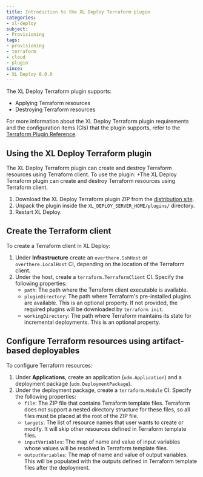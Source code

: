 ```yaml
---
title: Introduction to the XL Deploy Terraform plugin
categories:
- xl-deploy
subject:
- Provisioning
tags:
- provisioning
- terraform
- cloud
- plugin
since:
- XL Deploy 8.0.0
---
```


The XL Deploy Terraform plugin supports:

* Applying Terraform resources
* Destroying Terraform resources

For more information about the XL Deploy Terraform plugin requirements and the configuration items (CIs) that the plugin supports, refer to the [Terraform Plugin Reference](/xl-deploy-xld-terraform-plugin/latest/terraformPluginManual.html).	

## Using the XL Deploy Terraform plugin

The XL Deploy Terraform plugin can create and destroy Terraform resources using Terraform client. To use the plugin:	+The XL Deploy Terraform plugin can create and destroy Terraform resources using Terraform client.
	
1. Download the XL Deploy Terraform plugin ZIP from the [distribution site](https://dist.xebialabs.com/customer/xl-deploy/plugins/xld-terraform-plugin).	
1. Unpack the plugin inside the `XL_DEPLOY_SERVER_HOME/plugins/` directory.	
1. Restart XL Deploy.

## Create the Terraform client

To create a Terraform client in XL Deploy:

1. Under **Infrastructure** create an `overthere.SshHost` or `overthere.LocalHost` CI, depending on the location of the Terraform client.
2. Under the host, create a `terraform.TerraformClient` CI. Specify the following properties:
    * `path`: The path where the Terraform client executable is available.
    * `pluginDirectory`: The path where Terraform's pre-installed plugins are available. This is an optional property. If not provided, the required plugins will be  downloaded by `terraform init`.
    * `workingDirectory`: The path where Terraform maintains its state for incremental deployments. This is an optional property.

## Configure Terraform resources using artifact-based deployables

To configure Terraform resources:

1. Under **Applications**, create an application (`udm.Application`) and a deployment package (`udm.DeploymentPackage`).
2. Under the deployment package, create a `terraform.Module` CI. Specify the following properties:
    * `file`: The ZIP file that contains Terraform template files. Terraform does not support a nested directory structure for these files, so all files must be placed at the root of the ZIP file.
    * `targets`: The list of resource names that user wants to create or modify. It will skip other resources defined in Terraform template files.
    * `inputVariables`: The map of name and value of input variables whose values will be resolved in Terraform template files.
    * `outputVariables`: The map of name and value of output variables. This will be  populated with the outputs defined in Terraform template files after the deployment.
